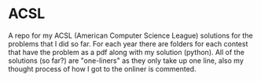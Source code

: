 # ACSL
A repo for my ACSL (American Computer Science League) solutions for the problems that I did so far. 
For each year there are folders for each contest that have the problem as a pdf along with my solution (python).
All of the solutions (so far?) are "one-liners" as they only take up one line, also my thought process of how I got to the onliner is commented. 
